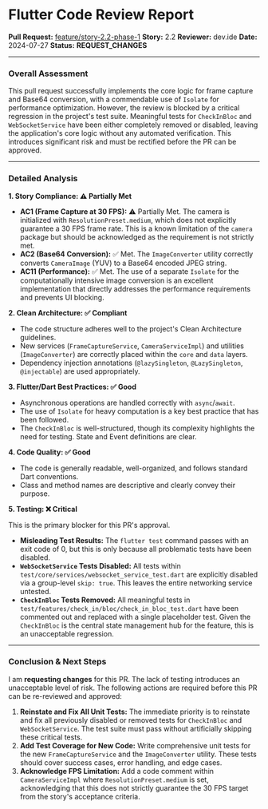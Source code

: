 # Flutter Code Review Report

**Pull Request:** [feature/story-2.2-phase-1](https://github.com/lngyeen/face-check-in-flutter/pull/21)
**Story:** 2.2
**Reviewer:** dev.ide
**Date:** 2024-07-27
**Status:** **REQUEST_CHANGES**

---

### **Overall Assessment**

This pull request successfully implements the core logic for frame capture and Base64 conversion, with a commendable use of `Isolate` for performance optimization. However, the review is blocked by a critical regression in the project's test suite. Meaningful tests for `CheckInBloc` and `WebSocketService` have been either completely removed or disabled, leaving the application's core logic without any automated verification. This introduces significant risk and must be rectified before the PR can be approved.

---

### **Detailed Analysis**

**1. Story Compliance: ⚠️ Partially Met**

- **AC1 (Frame Capture at 30 FPS):** ⚠️ Partially Met. The camera is initialized with `ResolutionPreset.medium`, which does not explicitly guarantee a 30 FPS frame rate. This is a known limitation of the `camera` package but should be acknowledged as the requirement is not strictly met.
- **AC2 (Base64 Conversion):** ✅ Met. The `ImageConverter` utility correctly converts `CameraImage` (YUV) to a Base64 encoded JPEG string.
- **AC11 (Performance):** ✅ Met. The use of a separate `Isolate` for the computationally intensive image conversion is an excellent implementation that directly addresses the performance requirements and prevents UI blocking.

**2. Clean Architecture: ✅ Compliant**

- The code structure adheres well to the project's Clean Architecture guidelines.
- New services (`FrameCaptureService`, `CameraServiceImpl`) and utilities (`ImageConverter`) are correctly placed within the `core` and `data` layers.
- Dependency injection annotations (`@lazySingleton`, `@LazySingleton`, `@injectable`) are used appropriately.

**3. Flutter/Dart Best Practices: ✅ Good**

- Asynchronous operations are handled correctly with `async`/`await`.
- The use of `Isolate` for heavy computation is a key best practice that has been followed.
- The `CheckInBloc` is well-structured, though its complexity highlights the need for testing. State and Event definitions are clear.

**4. Code Quality: ✅ Good**

- The code is generally readable, well-organized, and follows standard Dart conventions.
- Class and method names are descriptive and clearly convey their purpose.

**5. Testing: ❌ Critical**

This is the primary blocker for this PR's approval.
- **Misleading Test Results:** The `flutter test` command passes with an exit code of 0, but this is only because all problematic tests have been disabled.
- **`WebSocketService` Tests Disabled:** All tests within `test/core/services/websocket_service_test.dart` are explicitly disabled via a group-level `skip: true`. This leaves the entire networking service untested.
- **`CheckInBloc` Tests Removed:** All meaningful tests in `test/features/check_in/bloc/check_in_bloc_test.dart` have been commented out and replaced with a single placeholder test. Given the `CheckInBloc` is the central state management hub for the feature, this is an unacceptable regression.

---

### **Conclusion & Next Steps**

I am **requesting changes** for this PR. The lack of testing introduces an unacceptable level of risk. The following actions are required before this PR can be re-reviewed and approved:

1.  **Reinstate and Fix All Unit Tests:** The immediate priority is to reinstate and fix all previously disabled or removed tests for `CheckInBloc` and `WebSocketService`. The test suite must pass without artificially skipping these critical tests.
2.  **Add Test Coverage for New Code:** Write comprehensive unit tests for the new `FrameCaptureService` and the `ImageConverter` utility. These tests should cover success cases, error handling, and edge cases.
3.  **Acknowledge FPS Limitation:** Add a code comment within `CameraServiceImpl` where `ResolutionPreset.medium` is set, acknowledging that this does not strictly guarantee the 30 FPS target from the story's acceptance criteria. 